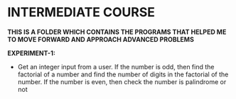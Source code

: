 <h1>INTERMEDIATE COURSE</h1>

**THIS IS A FOLDER WHICH CONTAINS THE PROGRAMS THAT HELPED ME TO MOVE FORWARD AND APPROACH ADVANCED PROBLEMS**

**EXPERIMENT-1:**
- Get an integer input from a user. If the number is odd, then find the factorial of
a number and find the number of digits in the factorial of the number. If the
number is even, then check the number is palindrome or not
